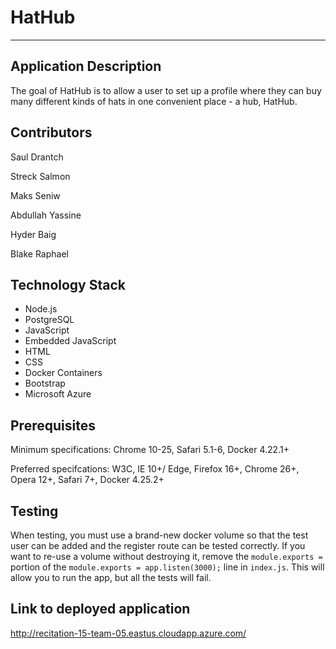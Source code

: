# HatHub

---

## Application Description
The goal of HatHub is to allow a user to set up a profile where they can buy many different kinds of hats in one convenient place - a hub, HatHub.

## Contributors
Saul Drantch

Streck Salmon

Maks Seniw

Abdullah Yassine

Hyder Baig

Blake Raphael


## Technology Stack
- Node.js
- PostgreSQL
- JavaScript
- Embedded JavaScript
- HTML
- CSS
- Docker Containers
- Bootstrap
- Microsoft Azure

## Prerequisites
Minimum specifications: Chrome 10-25, Safari 5.1-6, Docker 4.22.1+

Preferred specifcations: W3C, IE 10+/ Edge, Firefox 16+, Chrome 26+, Opera 12+, Safari 7+, Docker 4.25.2+

## Testing
When testing, you must use a brand-new docker volume so that the test user can be added and the register route can be tested correctly. If you want to re-use a volume without destroying it, remove the `module.exports =` portion of the `module.exports = app.listen(3000);` line in `index.js`. This will allow you to run the app, but all the tests will fail.

## Link to deployed application
http://recitation-15-team-05.eastus.cloudapp.azure.com/
